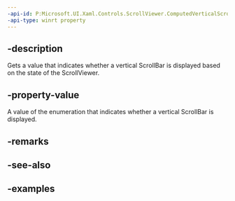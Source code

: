 ```yaml
---
-api-id: P:Microsoft.UI.Xaml.Controls.ScrollViewer.ComputedVerticalScrollBarVisibility
-api-type: winrt property
---
```


## -description

Gets a value that indicates whether a vertical ScrollBar is displayed based on the state of the ScrollViewer.

## -property-value

A value of the enumeration that indicates whether a vertical ScrollBar is displayed.

## -remarks

## -see-also

## -examples

